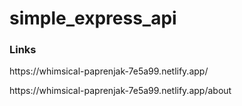 # simple_express_api

<h3>Links</h3>
<p>https://whimsical-paprenjak-7e5a99.netlify.app/</p>

<p>https://whimsical-paprenjak-7e5a99.netlify.app/about</p>